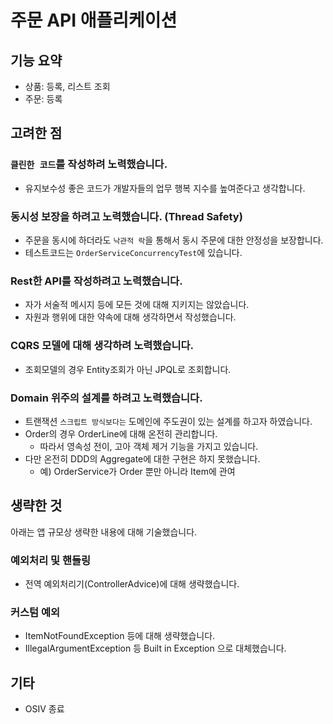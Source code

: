 # 주문 API 애플리케이션

## 기능 요약

- 상품: 등록, 리스트 조회
- 주문: 등록

## 고려한 점

### `클린한 코드`를 작성하려 노력했습니다.

- 유지보수성 좋은 코드가 개발자들의 업무 행복 지수를 높여준다고 생각합니다.

### **동시성 보장**을 하려고 **노력**했습니다. (**Thread Safety**)
  - 주문을 동시에 하더라도 `낙관적 락`을 통해서 동시 주문에 대한 안정성을 보장합니다.
  - 테스트코드는 `OrderServiceConcurrencyTest`에 있습니다.

### Rest한 API를 작성하려고 노력했습니다.

- 자가 서술적 메시지 등에 모든 것에 대해 지키지는 않았습니다.
- 자원과 행위에 대한 약속에 대해 생각하면서 작성했습니다.

### **CQRS** 모델에 대해 생각하려 **노력**했습니다.
  - 조회모델의 경우 Entity조회가 아닌 JPQL로 조회합니다.

### **Domain 위주의 설계**를 하려고 노력했습니다.
  - 트랜잭션 `스크립트 방식보다는` 도메인에 주도권이 있는 설계를 하고자 하였습니다.
  - Order의 경우 OrderLine에 대해 온전히 관리합니다.
    - 따라서 영속성 전이, 고아 객체 제거 기능을 가지고 있습니다.
  - 다만 온전히 DDD의 Aggregate에 대한 구현은 하지 못했습니다.
    - 예) OrderService가 Order 뿐만 아니라 Item에 관여
 
## 생략한 것

아래는 앱 규모상 생략한 내용에 대해 기술했습니다.

### 예외처리 및 핸들링

- 전역 예외처리기(ControllerAdvice)에 대해 생략했습니다.

### 커스텀 예외

- ItemNotFoundException 등에 대해 생략했습니다.
- IllegalArgumentException 등 Built in Exception 으로 대체했습니다.

## 기타

- OSIV 종료
